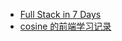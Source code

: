 - [Full Stack in 7 Days](https://candinya.github.io/full-stack-in-7-days/)
- [cosine 的前端学习记录](https://book.cosine.ren/)